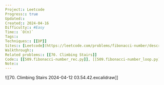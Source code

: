 ```yaml
---
Project:: Leetcode
Progress:: true
Updated:: 
Created:: 2024-04-16
Difficulty:: #Easy 
Time:: `O(n)`
Tags:: 
Techniques:: [[DP]]
Sites:: [Leetcode](https://leetcode.com/problems/fibonacci-number/description/)
Walkthrough:: 
Related problems:: [[70. Climbing Stairs]]
Code:: [[509.fibonacci-number_rec.py]], [[509.fibonacci-number_loop.py]]
Note:: 
---
```


![[70. Climbing Stairs 2024-04-12 03.54.42.excalidraw]]